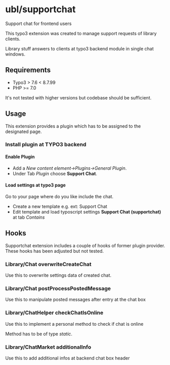 # ubl/supportchat
Support chat for frontend users

This typo3 extension was created to manage support requests of library clients.

Library stuff answers to clients at typo3 backend module in single chat windows. 

## Requirements
* Typo3 > 7.6 < 8.7.99
* PHP >= 7.0

It's not tested with higher versions but codebase should be sufficient.

## Usage
This extension provides a plugin which has to be assigned to the designated page.

### Install plugin at TYPO3 backend

#### Enable Plugin

* Add a *New content element->Plugins->General Plugin*.
* Under Tab *Plugin* choose **Support Chat**.

#### Load settings at typo3 page

Go to your page where do you like include the chat.

* Create a new template e.g. ext: Support Chat
* Edit template and load typoscript settings **Support Chat (supportchat)** at tab _Contains_

## Hooks

Supportchat extension includes a couple of hooks of former plugin provider. These hooks has been adjusted but not tested.

### Library/Chat overwriteCreateChat

Use this to overwrite settings data of created chat.

### Library/Chat postProcessPostedMessage

Use this to manipulate posted messages after entry at the chat box

### Library/ChatHelper checkChatIsOnline

Use this to implement a personal method to check if chat is online

Method has to be of type _static_.

### Library/ChatMarket additionalInfo

Use this to add additional infos at backend chat box header



